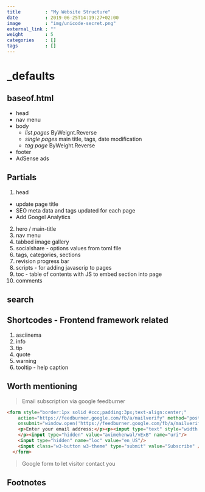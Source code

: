```yaml
---
title         : "My Website Structure"
date          : 2019-06-25T14:19:27+02:00
image         : "img/unicode-secret.png"
external_link : ""
weight        : 5
categories    : []
tags          : []
---
```


# _defaults

## baseof.html

- head
- nav menu
- body
  - *list pages* ByWeignt.Reverse
  - *single pages* main title, tags, date modification
  - *tag page* ByWeight.Reverse
- footer
- AdSense ads

## Partials

1. head
  * update page title
  * SEO meta data and tags updated for each page
  * Add Googel Analytics
2. hero / main-title
3. nav menu
5. tabbed image gallery
6. socialshare - options values from toml file
7. tags, categories, sections
8. revision progress bar
9. scripts - for adding javascrip to pages
10. toc - table of contents with JS to embed section into page
11. comments

## search

## Shortcodes - Frontend framework related

1. asciinema
2. info
3. tip
4. quote
5. warning
6. tooltip - help caption

## Worth mentioning

> Email subscription via google feedburner

```html
<form style="border:1px solid #ccc;padding:3px;text-align:center;"
    action="https://feedburner.google.com/fb/a/mailverify" method="post" target="popupwindow"
    onsubmit="window.open('https://feedburner.google.com/fb/a/mailverify?uri=avimehenwal/vExB', 'popupwindow', 'scrollbars=yes,width=550,height=520');return true">
    <p>Enter your email address:</p><p><input type="text" style="width:140px" name="email"/>
    </p><input type="hidden" value="avimehenwal/vExB" name="uri"/>
    <input type="hidden" name="loc" value="en_US"/>
    <input class="w3-button w3-theme" type="submit" value="Subscribe" />
  </form>
```

> Google form to let visitor contact you




## Footnotes

[^1]: 
[^2]: 
[^3]: 
[^4]: 
[^5]: 
